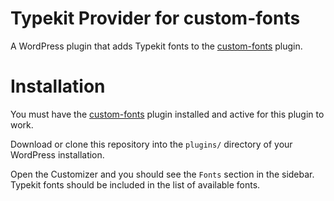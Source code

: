 # Typekit Provider for custom-fonts

A WordPress plugin that adds Typekit fonts to the
[custom-fonts](https://github.com/Automattic/custom-fonts) plugin.

# Installation

You must have the [custom-fonts](https://github.com/Automattic/custom-fonts)
plugin installed and active for this plugin to work.

Download or clone this repository into the `plugins/` directory of your
WordPress installation.

Open the Customizer and you should see the `Fonts` section in the sidebar.
Typekit fonts should be included in the list of available fonts.
